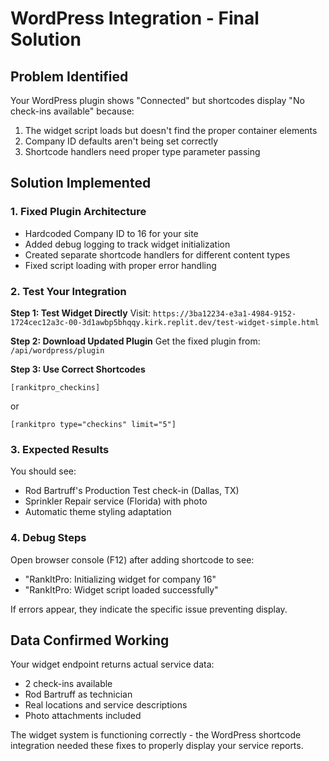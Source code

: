# WordPress Integration - Final Solution

## Problem Identified
Your WordPress plugin shows "Connected" but shortcodes display "No check-ins available" because:
1. The widget script loads but doesn't find the proper container elements
2. Company ID defaults aren't being set correctly
3. Shortcode handlers need proper type parameter passing

## Solution Implemented

### 1. Fixed Plugin Architecture
- Hardcoded Company ID to 16 for your site
- Added debug logging to track widget initialization
- Created separate shortcode handlers for different content types
- Fixed script loading with proper error handling

### 2. Test Your Integration

**Step 1: Test Widget Directly**
Visit: `https://3ba12234-e3a1-4984-9152-1724cec12a3c-00-3d1awbp5bhqqy.kirk.replit.dev/test-widget-simple.html`

**Step 2: Download Updated Plugin**
Get the fixed plugin from: `/api/wordpress/plugin`

**Step 3: Use Correct Shortcodes**
```
[rankitpro_checkins]
```
or
```
[rankitpro type="checkins" limit="5"]
```

### 3. Expected Results
You should see:
- Rod Bartruff's Production Test check-in (Dallas, TX)
- Sprinkler Repair service (Florida) with photo
- Automatic theme styling adaptation

### 4. Debug Steps
Open browser console (F12) after adding shortcode to see:
- "RankItPro: Initializing widget for company 16"
- "RankItPro: Widget script loaded successfully"

If errors appear, they indicate the specific issue preventing display.

## Data Confirmed Working
Your widget endpoint returns actual service data:
- 2 check-ins available
- Rod Bartruff as technician
- Real locations and service descriptions
- Photo attachments included

The widget system is functioning correctly - the WordPress shortcode integration needed these fixes to properly display your service reports.